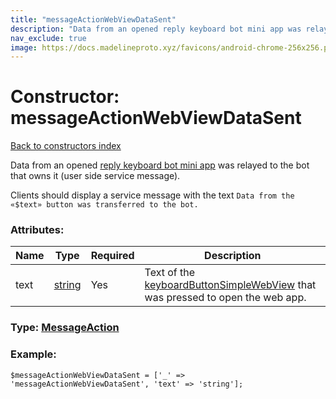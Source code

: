 ```yaml
---
title: "messageActionWebViewDataSent"
description: "Data from an opened reply keyboard bot mini app was relayed to the bot that owns it (user side service message)."
nav_exclude: true
image: https://docs.madelineproto.xyz/favicons/android-chrome-256x256.png
---
```

# Constructor: messageActionWebViewDataSent  
[Back to constructors index](/API_docs/constructors/index.html)



Data from an opened [reply keyboard bot mini app](https://core.telegram.org/api/bots/webapps) was relayed to the bot that owns it (user side service message).

Clients should display a service message with the text `Data from the «$text» button was transferred to the bot.`

### Attributes:

| Name     |    Type       | Required | Description |
|----------|---------------|----------|-------------|
|text|[string](/API_docs/types/string.html) | Yes|Text of the [keyboardButtonSimpleWebView](../constructors/keyboardButtonSimpleWebView.html) that was pressed to open the web app.|



### Type: [MessageAction](/API_docs/types/MessageAction.html)


### Example:

```
$messageActionWebViewDataSent = ['_' => 'messageActionWebViewDataSent', 'text' => 'string'];
```  
